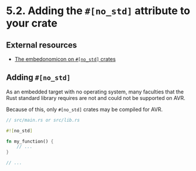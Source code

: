 # 5.2. Adding the `#[no_std]` attribute to your crate


## External resources

  * [The embedonomicon on `#[no_std]` crates](https://docs.rust-embedded.org/embedonomicon/smallest-no-std.html)

## Adding `#[no_std]`

As an embedded target with no operating system, many faculties that the Rust
standard library requires are not and could not be supported on AVR.

Because of this, only `#[no_std]` crates may be compiled for AVR.

```rust
// src/main.rs or src/lib.rs

#![no_std]

fn my_function() {
    // ...
}

// ...
```


